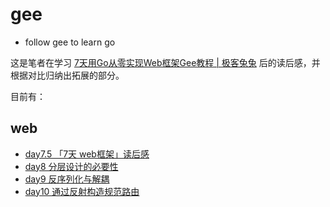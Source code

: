 # gee
- follow gee to learn go

这是笔者在学习 [7天用Go从零实现Web框架Gee教程 | 极客兔兔](https://geektutu.com/post/gee.html) 后的读后感，并根据对比归纳出拓展的部分。

目前有：
## web
- [day7.5 「7天 web框架」读后感](https://niluan304.github.io/p/gee-web-day7.5-7天-web框架读后感/)
- [day8 分层设计的必要性](https://niluan304.github.io/p/gee-web-day8-分层设计的必要性/)
- [day9 反序列化与解耦](https://niluan304.github.io/p/gee-web-day9-反序列化与解耦/)
- [day10 通过反射构造规范路由](https://niluan304.github.io/p/gee-web-day10-通过反射构造规范路由/)
